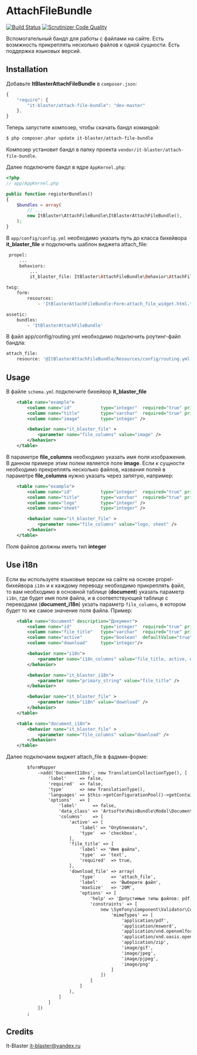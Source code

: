 AttachFileBundle
====================

[![Build Status](https://scrutinizer-ci.com/g/it-blaster/attach-file-bundle/badges/build.png?b=master)](https://scrutinizer-ci.com/g/it-blaster/attach-file-bundle/build-status/master) [![Scrutinizer Code Quality](https://scrutinizer-ci.com/g/it-blaster/attach-file-bundle/badges/quality-score.png?b=master)](https://scrutinizer-ci.com/g/it-blaster/attach-file-bundle/?branch=master)

Вспомогательный бандл для работы с файлами на сайте. Есть возмжность прикреплять несколько файлов к одной сущности. Есть поддержка языковых версий.

Installation
------------

Добавьте <b>ItBlasterAttachFileBundle</b> в `composer.json`:

```js
{
    "require": {
        "it-blaster/attach-file-bundle": "dev-master"
	},
}
```

Теперь запустите композер, чтобы скачать бандл командой:

``` bash
$ php composer.phar update it-blaster/attach-file-bundle
```

Композер установит бандл в папку проекта `vendor/it-blaster/attach-file-bundle`.

Далее подключите бандл в ядре `AppKernel.php`:

``` php
<?php
// app/AppKernel.php

public function registerBundles()
{
    $bundles = array(
        // ...
        new ItBlaster\AttachFileBundle\ItBlasterAttachFileBundle(),
    );
}
```

В `app/config/config.yml` необходимо указать путь до класса бихейвора <b>it_blaster_file</b> и подключить шаблон виджета attach_file:

``` bash
 propel:
     ...
     behaviors:
         ...
         it_blaster_file: ItBlaster\AttachFileBundle\Behavior\AttachFileBehavior

twig:
    form:
        resources:
            - 'ItBlasterAttachFileBundle:Form:attach_file_widget.html.twig'

assetic:
    bundles:
        - 'ItBlasterAttachFileBundle'
```

В файл app/config/routing.yml необходимо подключить роутинг-файл бандла:
``` bash
attach_file:
    resource: '@ItBlasterAttachFileBundle/Resources/config/routing.yml'
```

Usage
-----

В файле `schema.yml` подключите бихейвор <b>it_blaster_file</b>
``` xml
    <table name="example">
        <column name="id"           type="integer"  required="true" primaryKey="true" autoIncrement="true" />
        <column name="title"        type="varchar"  required="true" primaryString="true" />
        <column name="image"        type="integer" />

        <behavior name="it_blaster_file" >
            <parameter name="file_columns" value="image" />
        </behavior>
    </table>
```
В параметре <b>file_columns</b> необходимо указать имя поля изображения. В данном примере этим полем является поле <b>image</b>. Если к сущности необходимо прекреплять несколько файлов, названия полей в параметре <b>file_columns</b> нужно указать через запятую, например:
``` xml
    <table name="example">
        <column name="id"           type="integer"  required="true" primaryKey="true" autoIncrement="true" />
        <column name="title"        type="varchar"  required="true" primaryString="true" />
        <column name="logo"         type="integer" />
        <column name="sheet"        type="integer" />

        <behavior name="it_blaster_file" >
            <parameter name="file_columns" value="logo, sheet" />
        </behavior>
    </table>
```
Поля файлов должны иметь тип <b>integer</b>

Use i18n
-------
Если вы используете языковые версии на сайте на основе propel-бихейвора `i18n` и к каждому переводу необходимо прикреплять файл, то вам необходимо в основной таблице (<b>document</b>) указать параметр `i18n`, где будет имя поля файла, и в соответствующей таблице с переводами (<b>document_i18n</b>) укзать параметр `file_columns`, в котором будет то же самое значение поля файла. Пример:
``` xml
    <table name="document" description="Документ">
        <column name="id"           type="integer"  required="true" primaryKey="true" autoIncrement="true" />
        <column name="file_title"   type="varchar"  required="true" primaryString="true" />
        <column name="active"       type="boolean"  defaultValue="true" />
        <column name="download"     type="integer"/>

        <behavior name="i18n">
            <parameter name="i18n_columns" value="file_title, active, download" />
        </behavior>

        <behavior name="it_blaster_i18n">
            <parameter name="primary_string" value="file_title" />
        </behavior>

        <behavior name="it_blaster_file" >
            <parameter name="i18n" value="download" />
        </behavior>
    </table>

    <table name="document_i18n">
        <behavior name="it_blaster_file" >
            <parameter name="file_columns" value="download" />
        </behavior>
    </table>
```
Далее подключаем виджет attach_file в фадмин-форме:
``` xml
        $formMapper
            ->add('DocumentI18ns', new TranslationCollectionType(), [
                'label'     => false,
                'required'  => false,
                'type'      => new TranslationType(),
                'languages' => $this->getConfigurationPool()->getContainer()->getParameter('locales'),
                'options'   => [
                    'label'      => false,
                    'data_class' => 'Artsofte\MainBundle\Model\DocumentI18n',
                    'columns'    => [
                        'active' => [
                            'label' => "Опубликовать",
                            'type'  => 'checkbox',
                        ],
                        'file_title' => [
                            'label' => "Имя файла",
                            'type'  => 'text',
                            'required'  => true,
                        ],
                        'download_file' => array(
                            'type'      => 'attach_file',
                            'label'     => 'Выберите файл',
                            'maxSize'   => '20M',
                            'options' => [
                                'help' => 'Допустимые типы файлов: pdf, doc, docx, zip, jpg, gif, png',
                                'constraints' => [
                                    new \Symfony\Component\Validator\Constraints\File([
                                        'mimeTypes' => [
                                            'application/pdf',
                                            'application/msword',
                                            'application/vnd.openxmlformats-officedocument.wordprocessingml.document',
                                            'application/vnd.oasis.opendocument.text',
                                            'application/zip',
                                            'image/gif',
                                            'image/jpeg',
                                            'image/pjpeg',
                                            'image/png'
                                        ]
                                    ])
                                ]
                            ]
                        ),
                    ]
                ]
            ])
        ;
```

Credits
-------

It-Blaster <it-blaster@yandex.ru>